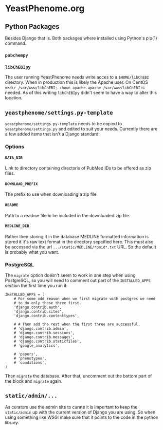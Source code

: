# YeastPhenome.org

## Python Packages
Besides Django that is.  Both packages where installed using Python's
pip(1) command.

### `pubchempy`

### `libChEBIpy`

The user running YeastPhenome needs write acces to a `$HOME/libChEBI`
directory.  When in production this is likely the Apache user.  On
CentOS `mkdir /var/www/libChEBI; chown apache.apache
/var/www/libChEBI` is needed.  As of this writing `libChEBIpy` didn't
seem to have a way to alter this location.

## `yeastphenome/settings.py-template`

`yeastphenome/settings.py-template` needs to be copied to
`yeastphenome/settings.py` and edited to suit your needs.  Currently
there are a few added items that isn't a Django standard.

### Options

#### `DATA_DIR`

Link to directory containing directoris of PubMed IDs to be offered
as zip files.

#### `DOWNLOAD_PREFIX`

The prefix to use when downloading a zip file.

#### `README`

Path to a readme file in be included in the downloaded zip file.

#### `MEDLINE_DIR`

Rather then storing it in the database MEDLINE formatted information
is stored it it's raw text format in the directory sepcified here.
This must also be accessed via the url `.../static/MEDLINE/*pmid*.txt`
URL.  So the default is probably what you want.

### PostgreSQL

The `migrate` option doesn't seem to work in one step when using
PostgreSQL, so you will need to comment out part of the
`INSTALLED_APPS` section the first time you run it:

```
INSTALLED_APPS = (
    # For some odd reason when we first migrate with postgres we need
    # to do only these three first.
    'django.contrib.auth',
    'django.contrib.sites',
    'django.contrib.contenttypes',

    # # Then add the rest when the first three are successful.
    # 'django.contrib.admin',
    # 'django.contrib.sessions',
    # 'django.contrib.messages',
    # 'django.contrib.staticfiles',
    # 'google_analytics',

    # 'papers',
    # 'phenotypes',
    # 'conditions',
)
```

Then `migrate` the database.  After that, uncomment out the bottom
part of the block and `migrate` again.

## `static/admin/...`

As curators use the admin site to curate it is important to keep the
`static/admin` up with the current version of Django you are using.
So when using something like WSGI make sure that it points to the code
in the python library.
